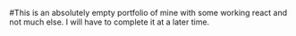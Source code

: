 #This is an absolutely empty portfolio of mine with some working react and not much else. I will have to complete it at a later time.